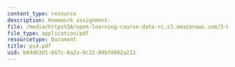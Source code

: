 ```yaml
---
content_type: resource
description: Homework assignment.
file: /media/https%3A/open-learning-course-data-rc.s3.amazonaws.com/3-051j-materials-for-biomedical-applications-spring-2006/b04db3d1667c0a2a9c2289b7d402a212_ps4.pdf
file_type: application/pdf
resourcetype: Document
title: ps4.pdf
uid: b04db3d1-667c-0a2a-9c22-89b7d402a212
---
```

